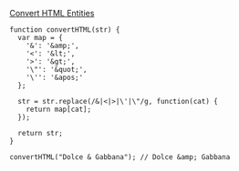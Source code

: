 [Convert HTML Entities](https://www.freecodecamp.com/challenges/convert-html-entities)

    function convertHTML(str) {
      var map = {
        '&': '&amp;',
        '<': '&lt;',
        '>': '&gt;',
        '\"': '&quot;',
        '\'': '&apos;'
      };
      
      str = str.replace(/&|<|>|\'|\"/g, function(cat) {
        return map[cat];
      });
      
      return str;
    }
    
    convertHTML("Dolce & Gabbana"); // Dolce &amp; Gabbana
